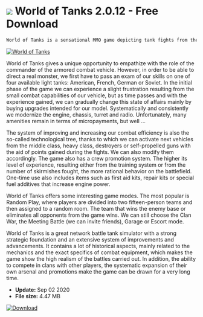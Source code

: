 # ![](https://cdn.softexe.net/static/icon/b/world-of-tanks-10839.png) World of Tanks 2.0.12 - Free Download

```sh
World of Tanks is a sensational MMO game depicting tank fights from the first half of the last century. The title contains over one hundred models of tanks from many countries: the United States, the former USSR, Germany, France, Great Britain and Japan.
```
[![World of Tanks](https:https://tse2.mm.bing.net/th?id=OIP.6KgLHzM1f1RZXoNJHUB3EgHaEo&pid=Api)](https://softexe.net/win/games-entertainment/rpg/world-of-tanks:pRhca.html)

World of Tanks gives a unique opportunity to empathize with the role of the commander of the armored combat vehicle. However, in order to be able to direct a real monster, we first have to pass an exam of our skills on one of four available light tanks: American, French, German or Soviet. In the initial phase of the game we can experience a slight frustration resulting from the small combat capabilities of our vehicle, but as time passes and with the experience gained, we can gradually change this state of affairs mainly by buying upgrades intended for our model. Systematically and consistently we modernize the engine, chassis, turret and radio. Unfortunately, many amenities remain in terms of micropayments, but well ...
 
 The system of improving and increasing our combat efficiency is also the so-called technological tree, thanks to which we can activate next vehicles from the middle class, heavy class, destroyers or self-propelled guns with the aid of points gained during the fights. We can also modify them accordingly. The game also has a crew promotion system. The higher its level of experience, resulting either from the training system or from the number of skirmishes fought, the more rational behavior on the battlefield. One-time use also includes items such as first aid kits, repair kits or special fuel additives that increase engine power.
 
 World of Tanks offers some interesting game modes. The most popular is Random Play, where players are divided into two fifteen-person teams and then assigned to a random room. The team that wins the enemy base or eliminates all opponents from the game wins. We can still choose the Clan War, the Meeting Battle (we can invite friends), Garage or Escort mode.
 
 World of Tanks is a great network battle tank simulator with a strong strategic foundation and an extensive system of improvements and advancements. It contains a lot of historical aspects, mainly related to the mechanics and the exact specifics of combat equipment, which makes the game show the high realism of the battles carried out. In addition, the ability to compete in clans with other players, the systematic expansion of their own arsenal and promotions make the game can be drawn for a very long time.


- **Update:** Sep 02 2020
- **File size:** 4.47 MB

[![Download](https://cdn.softexe.net/static/img/download.png)](https://softexe.net/win/games-entertainment/rpg/world-of-tanks:pRhca.html)

